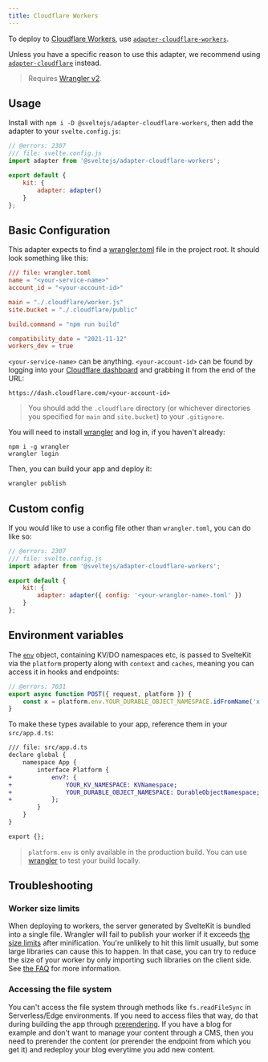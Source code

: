```yaml
---
title: Cloudflare Workers
---
```


To deploy to [Cloudflare Workers](https://workers.cloudflare.com/), use [`adapter-cloudflare-workers`](https://github.com/sveltejs/kit/tree/master/packages/adapter-cloudflare-workers).

Unless you have a specific reason to use this adapter, we recommend using [`adapter-cloudflare`](adapter-cloudflare) instead.

> Requires [Wrangler v2](https://developers.cloudflare.com/workers/wrangler/get-started/).

## Usage

Install with `npm i -D @sveltejs/adapter-cloudflare-workers`, then add the adapter to your `svelte.config.js`:

```js
// @errors: 2307
/// file: svelte.config.js
import adapter from '@sveltejs/adapter-cloudflare-workers';

export default {
	kit: {
		adapter: adapter()
	}
};
```

## Basic Configuration

This adapter expects to find a [wrangler.toml](https://developers.cloudflare.com/workers/platform/sites/configuration) file in the project root. It should look something like this:

```toml
/// file: wrangler.toml
name = "<your-service-name>"
account_id = "<your-account-id>"

main = "./.cloudflare/worker.js"
site.bucket = "./.cloudflare/public"

build.command = "npm run build"

compatibility_date = "2021-11-12"
workers_dev = true
```

`<your-service-name>` can be anything. `<your-account-id>` can be found by logging into your [Cloudflare dashboard](https://dash.cloudflare.com) and grabbing it from the end of the URL:

```
https://dash.cloudflare.com/<your-account-id>
```

> You should add the `.cloudflare` directory (or whichever directories you specified for `main` and `site.bucket`) to your `.gitignore`.

You will need to install [wrangler](https://developers.cloudflare.com/workers/wrangler/get-started/) and log in, if you haven't already:

```
npm i -g wrangler
wrangler login
```

Then, you can build your app and deploy it:

```sh
wrangler publish
```

## Custom config

If you would like to use a config file other than `wrangler.toml`, you can do like so:

```js
// @errors: 2307
/// file: svelte.config.js
import adapter from '@sveltejs/adapter-cloudflare-workers';

export default {
	kit: {
		adapter: adapter({ config: '<your-wrangler-name>.toml' })
	}
};
```

## Environment variables

The [`env`](https://developers.cloudflare.com/workers/runtime-apis/fetch-event#parameters) object, containing KV/DO namespaces etc, is passed to SvelteKit via the `platform` property along with `context` and `caches`, meaning you can access it in hooks and endpoints:

```js
// @errors: 7031
export async function POST({ request, platform }) {
	const x = platform.env.YOUR_DURABLE_OBJECT_NAMESPACE.idFromName('x');
}
```

To make these types available to your app, reference them in your `src/app.d.ts`:

```diff
/// file: src/app.d.ts
declare global {
	namespace App {
		interface Platform {
+			env?: {
+				YOUR_KV_NAMESPACE: KVNamespace;
+				YOUR_DURABLE_OBJECT_NAMESPACE: DurableObjectNamespace;
+			};
		}
	}
}

export {};
```

> `platform.env` is only available in the production build. You can use [wrangler](https://developers.cloudflare.com/workers/cli-wrangler) to test your build locally.

## Troubleshooting

### Worker size limits

When deploying to workers, the server generated by SvelteKit is bundled into a single file. Wrangler will fail to publish your worker if it exceeds [the size limits](https://developers.cloudflare.com/workers/platform/limits/#worker-size) after minification. You're unlikely to hit this limit usually, but some large libraries can cause this to happen. In that case, you can try to reduce the size of your worker by only importing such libraries on the client side. See [the FAQ](../faq#how-do-i-use-a-client-side-only-library-that-depends-on-document-or-window) for more information.

### Accessing the file system

You can't access the file system through methods like `fs.readFileSync` in Serverless/Edge environments. If you need to access files that way, do that during building the app through [prerendering](https://kit.svelte.dev/docs/page-options#prerender). If you have a blog for example and don't want to manage your content through a CMS, then you need to prerender the content (or prerender the endpoint from which you get it) and redeploy your blog everytime you add new content.